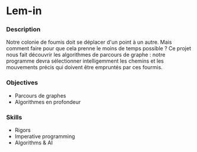 # Lem-in
### Description
Notre colonie de foumis doit se déplacer d'un point à un autre. Mais comment faire pour que cela prenne le moins de temps possible ? Ce projet nous fait découvrir les algorithmes de parcours de graphe : notre programme devra sélectionner intelligemment les chemins et les mouvements précis qui doivent être empruntés par ces fourmis.
### Objectives
* Parcours de graphes
* Algorithmes en profondeur
### Skills
* Rigors
* Imperative programming
* Algorithms & AI